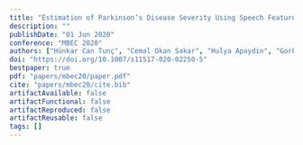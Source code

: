 ```yaml
---
title: "Estimation of Parkinson’s Disease Severity Using Speech Features and Extreme Gradient Boosting"
description: ""
publishDate: "01 Jun 2020"
conference: "MBEC 2020"
authors: ["Hünkar Can Tunç", "Cemal Okan Sakar", "Hulya Apaydin", "Gorkem Serbes", "Aysegul Gunduz", "Melih Tutuncu", "Fikret Gurgen"]
doi: "https://doi.org/10.1007/s11517-020-02250-5"
bestpaper: true
pdf: "papers/mbec20/paper.pdf"
cite: "papers/mbec20/cite.bib"
artifactAvailable: false
artifactFunctional: false
artifactReproduced: false
artifactReusable: false
tags: []
---
```

